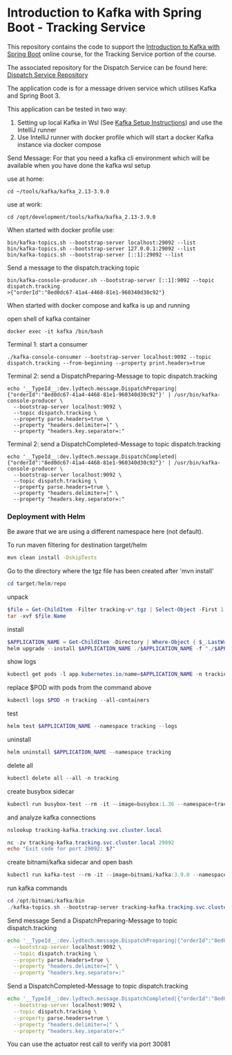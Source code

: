 # Introduction to Kafka with Spring Boot - Tracking Service

This repository contains the code to support the [Introduction to Kafka with Spring Boot](https://www.udemy.com/course/introduction-to-kafka-with-spring-boot/?referralCode=15118530CA63AD1AF16D) online course, for the Tracking Service portion of the course.

The associated repository for the Dispatch Service can be found here:  [Dispatch Service Repository](https://github.com/dboeckli/dispatch)

The application code is for a message driven service which utilises Kafka and Spring Boot 3.

This application can be tested in two way:
1. Setting up local Kafka in Wsl (See [Kafka Setup Instructions](docs/Kafka.md)) and use the IntelliJ runner
2. Use IntelliJ runner with docker profile which will start a docker Kafka instance via docker compose

Send Message:
For that you need a kafka cli environment which will be available when you have done the kafka wsl setup

use at home:
```
cd ~/tools/kafka/kafka_2.13-3.9.0
```
use at work:
```
cd /opt/development/tools/kafka/kafka_2.13-3.9.0
```

When started with docker profile use:
```
bin/kafka-topics.sh --bootstrap-server localhost:29092 --list
bin/kafka-topics.sh --bootstrap-server 127.0.0.1:29092 --list
bin/kafka-topics.sh --bootstrap-server [::1]:29092 --list
```

Send a message to the dispatch.tracking topic
```
bin/kafka-console-producer.sh --bootstrap-server [::1]:9092 --topic dispatch.tracking
>{"orderId":"8ed0dc67-41a4-4468-81e1-960340d30c92"} 
```

When started with docker compose and kafka is up and running

open shell of kafka container
```
docker exec -it kafka /bin/bash
```

Terminal 1: start a consumer
```
./kafka-console-consumer --bootstrap-server localhost:9092 --topic dispatch.tracking --from-beginning --property print.headers=true
```

Terminal 2: send a DispatchPreparing-Message to topic dispatch.tracking
```
echo '__TypeId__:dev.lydtech.message.DispatchPreparing|{"orderId":"8ed0dc67-41a4-4468-81e1-960340d30c92"}' | /usr/bin/kafka-console-producer \
  --bootstrap-server localhost:9092 \
  --topic dispatch.tracking \
  --property parse.headers=true \
  --property "headers.delimiter=|" \
  --property "headers.key.separator=:"
```

Terminal 2: send a DispatchCompleted-Message to topic dispatch.tracking
```
echo '__TypeId__:dev.lydtech.message.DispatchCompleted|{"orderId":"8ed0dc67-41a4-4468-81e1-960340d30c92"}' | /usr/bin/kafka-console-producer \
  --bootstrap-server localhost:9092 \
  --topic dispatch.tracking \
  --property parse.headers=true \
  --property "headers.delimiter=|" \
  --property "headers.key.separator=:"
```

### Deployment with Helm

Be aware that we are using a different namespace here (not default).

To run maven filtering for destination target/helm
```bash
mvn clean install -DskipTests 
```

Go to the directory where the tgz file has been created after 'mvn install'
```powershell
cd target/helm/repo
```

unpack
```powershell
$file = Get-ChildItem -Filter tracking-v*.tgz | Select-Object -First 1
tar -xvf $file.Name
```

install
```powershell
$APPLICATION_NAME = Get-ChildItem -Directory | Where-Object { $_.LastWriteTime -ge $file.LastWriteTime } | Select-Object -ExpandProperty Name
helm upgrade --install $APPLICATION_NAME ./$APPLICATION_NAME -f "./$APPLICATION_NAME/dependencies-values.yaml" --namespace tracking --create-namespace --wait --timeout 8m --debug --render-subchart-notes
```

show logs
```powershell
kubectl get pods -l app.kubernetes.io/name=$APPLICATION_NAME -n tracking
```
replace $POD with pods from the command above
```powershell
kubectl logs $POD -n tracking --all-containers
```

test
```powershell
helm test $APPLICATION_NAME --namespace tracking --logs
```

uninstall
```powershell
helm uninstall $APPLICATION_NAME --namespace tracking
```

delete all
```powershell
kubectl delete all --all -n tracking
```

create busybox sidecar
```powershell
kubectl run busybox-test --rm -it --image=busybox:1.36 --namespace=tracking --command -- sh
```

and analyze kafka connections
```powershell
nslookup tracking-kafka.tracking.svc.cluster.local

nc -zv tracking-kafka.tracking.svc.cluster.local 29092
echo "Exit code for port 29092: $?"
```

create bitnami/kafka sidecar and open bash
```powershell
kubectl run kafka-test --rm -it --image=bitnami/kafka:3.9.0 --namespace=tracking --command -- bash
```

run kafka commands
```powershell
cd /opt/bitnami/kafka/bin
./kafka-topics.sh --bootstrap-server tracking-kafka.tracking.svc.cluster.local:29092 --list
```

Send message
Send a DispatchPreparing-Message to topic dispatch.tracking
```bash
echo '__TypeId__:dev.lydtech.message.DispatchPreparing|{"orderId":"8ed0dc67-41a4-4468-81e1-960340d30c92"}' | /usr/bin/kafka-console-producer \
  --bootstrap-server localhost:9092 \
  --topic dispatch.tracking \
  --property parse.headers=true \
  --property "headers.delimiter=|" \
  --property "headers.key.separator=:"
```

Send a DispatchCompleted-Message to topic dispatch.tracking
```bash
echo '__TypeId__:dev.lydtech.message.DispatchCompleted|{"orderId":"8ed0dc67-41a4-4468-81e1-960340d30c92"}' | /usr/bin/kafka-console-producer \
  --bootstrap-server localhost:9092 \
  --topic dispatch.tracking \
  --property parse.headers=true \
  --property "headers.delimiter=|" \
  --property "headers.key.separator=:"
```

You can use the actuator rest call to verify via port 30081
